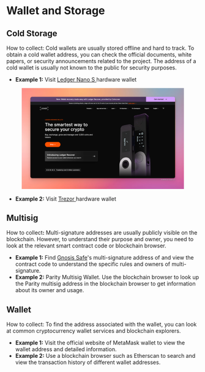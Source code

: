 # Wallet and Storage

## **Cold Storage**

How to collect: Cold wallets are usually stored offline and hard to track. To obtain a cold wallet address, you can check the official documents, white papers, or security announcements related to the project. The address of a cold wallet is usually not known to the public for security purposes.

* **Example 1:** Visit [Ledger Nano S ](https://www.ledger.com/)hardware wallet

<figure><img src="../../.gitbook/assets/image (1) (1) (1).png" alt=""><figcaption></figcaption></figure>

* **Example 2:** Visit [Trezor ](https://trezor.io/)hardware wallet

## **Multisig**

How to collec&#x74;**:** Multi-signature addresses are usually publicly visible on the blockchain. However, to understand their purpose and owner, you need to look at the relevant smart contract code or blockchain browser.

* **Example 1:** Find [Gnosis Safe](https://www.gnosis.io/)'s multi-signature address of and view the contract code to understand the specific rules and owners of multi-signature.
* **Example 2:** Parity Multisig Wallet. Use the blockchain browser to look up the Parity multisig address in the blockchain browser to get information about its owner and usage.

## **Wallet**

How to collect: To find the address associated with the wallet, you can look at common cryptocurrency wallet services and blockchain explorers.

* **Example 1:** Visit the official website of MetaMask wallet to view the wallet address and detailed information.
* **Example 2:** Use a blockchain browser such as Etherscan to search and view the transaction history of different wallet addresses.
